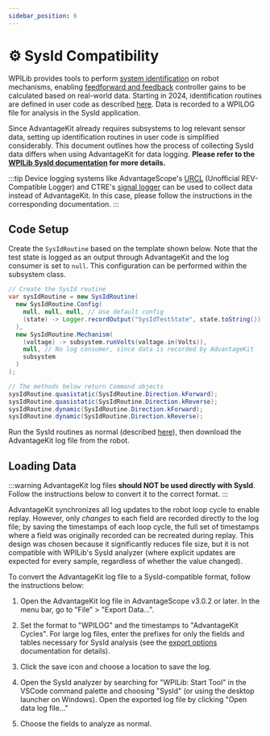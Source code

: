 ```yaml
---
sidebar_position: 6
---
```


# ⚙️ SysId Compatibility

WPILib provides tools to perform [system identification](https://docs.wpilib.org/en/stable/docs/software/advanced-controls/system-identification/index.html) on robot mechanisms, enabling [feedforward and feedback](https://docs.wpilib.org/en/stable/docs/software/advanced-controls/controllers/index.html) controller gains to be calculated based on real-world data. Starting in 2024, identification routines are defined in user code as described [here](https://docs.wpilib.org/en/stable/docs/software/advanced-controls/system-identification/creating-routine.html). Data is recorded to a WPILOG file for analysis in the SysId application.

Since AdvantageKit already requires subsystems to log relevant sensor data, setting up identification routines in user code is simplified considerably. This document outlines how the process of collecting SysId data differs when using AdvantageKit for data logging. **Please refer to the [WPILib SysId documentation](https://docs.wpilib.org/en/stable/docs/software/advanced-controls/system-identification/index.html) for more details.**

:::tip
Device logging systems like AdvantageScope's [URCL](https://docs.advantagescope.org/more-features/urcl) (Unofficial REV-Compatible Logger) and CTRE's [signal logger](https://pro.docs.ctr-electronics.com/en/latest/docs/api-reference/api-usage/signal-logging.html) can be used to collect data instead of AdvantageKit. In this case, please follow the instructions in the corresponding documentation.
:::

## Code Setup

Create the `SysIdRoutine` based on the template shown below. Note that the test state is logged as an output through AdvantageKit and the log consumer is set to `null`. This configuration can be performed within the subsystem class.

```java
// Create the SysId routine
var sysIdRoutine = new SysIdRoutine(
  new SysIdRoutine.Config(
    null, null, null, // Use default config
    (state) -> Logger.recordOutput("SysIdTestState", state.toString())
  ),
  new SysIdRoutine.Mechanism(
    (voltage) -> subsystem.runVolts(voltage.in(Volts)),
    null, // No log consumer, since data is recorded by AdvantageKit
    subsystem
  )
);

// The methods below return Command objects
sysIdRoutine.quasistatic(SysIdRoutine.Direction.kForward);
sysIdRoutine.quasistatic(SysIdRoutine.Direction.kReverse);
sysIdRoutine.dynamic(SysIdRoutine.Direction.kForward);
sysIdRoutine.dynamic(SysIdRoutine.Direction.kReverse);
```

Run the SysId routines as normal (described [here](https://docs.wpilib.org/en/stable/docs/software/advanced-controls/system-identification/running-routine.html)), then download the AdvantageKit log file from the robot.

## Loading Data

:::warning
AdvantageKit log files **should NOT be used directly with SysId**. Follow the instructions below to convert it to the correct format.
:::

AdvantageKit synchronizes all log updates to the robot loop cycle to enable replay. However, only _changes_ to each field are recorded directly to the log file; by saving the timestamps of each loop cycle, the full set of timestamps where a field was originally recorded can be recreated during replay. This design was chosen because it significantly reduces file size, but it is not compatible with WPILib's SysId analyzer (where explicit updates are expected for every sample, regardless of whether the value changed).

To convert the AdvantageKit log file to a SysId-compatible format, follow the instructions below:

1. Open the AdvantageKit log file in AdvantageScope v3.0.2 or later. In the menu bar, go to "File" > "Export Data...".

2. Set the format to "WPILOG" and the timestamps to "AdvantageKit Cycles". For large log files, enter the prefixes for only the fields and tables necessary for SysId analysis (see the [export options](https://docs.advantagescope.org/more-features/export#options) documentation for details).

3. Click the save icon and choose a location to save the log.

4. Open the SysId analyzer by searching for "WPILib: Start Tool" in the VSCode command palette and choosing "SysId" (or using the desktop launcher on Windows). Open the exported log file by clicking "Open data log file..."

5. Choose the fields to analyze as normal.
